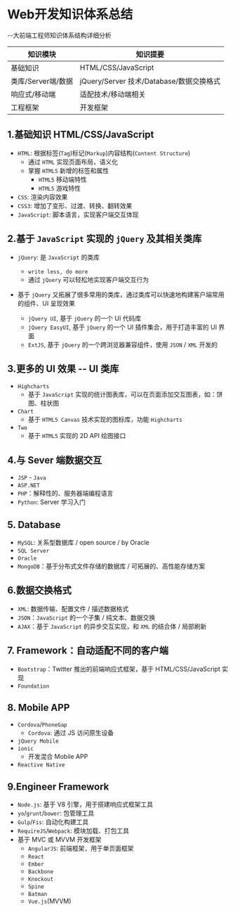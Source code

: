 # Web开发知识体系总结
--大前端工程师知识体系结构详细分析

| 知识模块 | 知识提要 |
| --- | --- |
| 基础知识 | HTML/CSS/JavaScript |
| 类库/Server端/数据 | jQuery/Server 技术/Database/数据交换格式 |
| 响应式/移动端 | 适配技术/移动端相关 |
| 工程框架 | 开发框架 |

## 1.基础知识 HTML/CSS/JavaScript
* `HTML`: 根据标签(`Tag`)标记(`Markup`)内容结构(`Content Structure`)
    * 通过 `HTML` 实现页面布局，语义化
    * 掌握 `HTML5` 新增的标签和属性
        * `HTML5` 移动端特性
        * `HTML5` 游戏特性
* `CSS`: 渲染内容效果
* `CSS3`: 增加了变形、过渡、转换、翻转效果
* `JavaScript`: 脚本语言，实现客户端交互体现


## 2.基于 `JavaScript` 实现的 `jQuery` 及其相关类库
* `jQuery`: 是 `JavaScript` 的类库
    * `write less, do more`
    * 通过 `jQuery` 可以轻松地实现客户端交互行为


* 基于 `jQuery` 又拓展了很多常用的类库，通过类库可以快速地构建客户端常用的组件、UI 呈现效果
    * `jQuery UI`, 基于 `jQuery` 的一个 UI 代码库
    * `jQuery EasyUI`, 基于 `jQuery` 的一个 UI 插件集合，用于打造丰富的 UI 界面
    * `ExtJS`, 基于 `jQuery` 的一个跨浏览器兼容组件，使用 `JSON` / `XML` 开发的

## 3.更多的 UI 效果 -- UI 类库
* `Highcharts`
    * 基于 `JavaScript` 实现的统计图表库，可以在页面添加交互图表，如：饼图、柱状图
* `Chart`
    * 基于 `HTML5 Canvas` 技术实现的图标库，功能 `Highcharts`
* `Two`
    * 基于 `HTML5` 实现的 2D API 绘图接口


## 4.与 Sever 端数据交互

* `JSP` - `Java`
* `ASP.NET`
* `PHP`：解释性的、服务器端编程语言
* `Python`: Server 学习入门


## 5. Database

* `MySQL`: 关系型数据库 / open source / by Oracle
* `SQL Server`
* `Oracle`
* `MongoDB`：基于分布式文件存储的数据库 / 可拓展的、高性能存储方案


## 6.数据交换格式

* `XML`: 数据传输、配置文件 / 描述数据格式
* `JSON`：`JavaScript` 的一个子集 / 纯文本、数据交换
* `AJAX`：基于 `JavaScript` 的异步交互实现，和 `XML` 的结合体 / 局部刷新


## 7. Framework：自动适配不同的客户端
* `Bootstrap`：Twitter 推出的前端响应式框架，基于 HTML/CSS/JavaScript 实现
* `Foundation`


## 8. Mobile APP
* `Cordova`/`PhoneGap`
    * `Cordova`: 通过 JS 访问原生设备
* `jQuery Mobile`
* `ionic`
    * 开发混合 Mobile APP
* `Reactive Native`

## 9.Engineer Framework
* `Node.js`: 基于 V8 引擎，用于搭建响应式框架工具
* `yo`/`grunt`/`bower`: 包管理工具
* `Gulp`/`Fis`: 自动化构建工具
* `RequireJS`/`Webpack`: 模块加载、打包工具
* 基于 MVC 或 MVVM 开发框架
    * `AngularJS`: 前端框架，用于单页面框架
    * `React`
    * `Ember`
    * `Backbone`
    * `Knockout`
    * `Spine`
    * `Batman`
    * `Vue.js`(MVVM)

